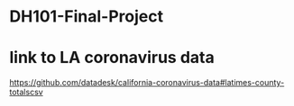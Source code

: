 # DH101-Final-Project

# link to LA coronavirus data
https://github.com/datadesk/california-coronavirus-data#latimes-county-totalscsv
